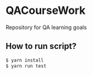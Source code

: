 # QACourseWork
Repository for QA learning goals

## How to run script?
```bash
$ yarn install
$ yarn run test
```